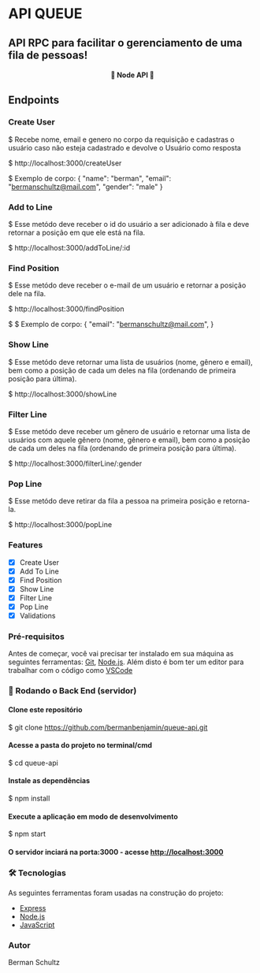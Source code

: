 # API QUEUE

## API RPC para facilitar o gerenciamento de uma fila de pessoas!

<h4 align="center"> 
	🚧  Node API 🚀 
</h4>

## Endpoints

### Create User

\$ Recebe nome, email e genero no corpo da requisição e cadastras o usuário caso não esteja cadastrado
e devolve o Usuário como resposta

\$ http://localhost:3000/createUser

\$ Exemplo de corpo:
{
"name": "berman",
"email": "bermanschultz@mail.com",
"gender": "male"
}

### Add to Line

\$ Esse metódo deve receber o id do usuário a ser adicionado à fila e deve retornar a posição em que ele está na fila.

\$ http://localhost:3000/addToLine/:id

### Find Position

\$ Esse metódo deve receber o e-mail de um usuário e retornar a posição dele na fila.

\$ http://localhost:3000/findPosition

\$ \$ Exemplo de corpo:
{
"email": "bermanschultz@mail.com",
}

### Show Line

\$ Esse metódo deve retornar uma lista de usuários (nome, gênero e email), bem como a posição de cada um deles na fila (ordenando de primeira posição para última).

\$ http://localhost:3000/showLine

### Filter Line

\$ Esse metódo deve receber um gênero de usuário e retornar uma lista de usuários com aquele gênero (nome, gênero e email), bem como a posição de cada um deles na fila (ordenando de primeira posição para última).

\$ http://localhost:3000/filterLine/:gender

### Pop Line

\$ Esse metódo deve retirar da fila a pessoa na primeira posição e retorna-la.

\$ http://localhost:3000/popLine

### Features

- [x] Create User
- [x] Add To Line
- [x] Find Position
- [x] Show Line
- [x] Filter Line
- [x] Pop Line
- [x] Validations

### Pré-requisitos

Antes de começar, você vai precisar ter instalado em sua máquina as seguintes ferramentas:
[Git](https://git-scm.com), [Node.js](https://nodejs.org/en/).
Além disto é bom ter um editor para trabalhar com o código como [VSCode](https://code.visualstudio.com/)

### 🎲 Rodando o Back End (servidor)

#### Clone este repositório

\$ git clone <https://github.com/bermanbenjamin/queue-api.git>

#### Acesse a pasta do projeto no terminal/cmd

\$ cd queue-api

#### Instale as dependências

\$ npm install

#### Execute a aplicação em modo de desenvolvimento

\$ npm start

#### O servidor inciará na porta:3000 - acesse <http://localhost:3000>

### 🛠 Tecnologias

As seguintes ferramentas foram usadas na construção do projeto:

- [Express](https://expressjs.com/pt-br/)
- [Node.js](https://nodejs.org/en/)
- [JavaScript](https://www.javascript.com)

### Autor

Berman Schultz
